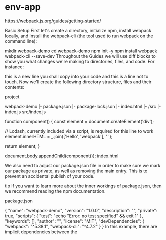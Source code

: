 # env-app

https://webpack.js.org/guides/getting-started/

Basic Setup
First let's create a directory, initialize npm, install webpack locally, and install the webpack-cli (the tool used to run webpack on the command line):

mkdir webpack-demo
cd webpack-demo
npm init -y
npm install webpack webpack-cli --save-dev
Throughout the Guides we will use diff blocks to show you what changes we're making to directories, files, and code. For instance:

 this is a new line you shall copy into your code
  and this is a line not to touch.
Now we'll create the following directory structure, files and their contents:

project

  webpack-demo
  |- package.json
  |- package-lock.json
 |- index.html
 |- /src
   |- index.js
src/index.js

function component() {
  const element = document.createElement('div');

  // Lodash, currently included via a script, is required for this line to work
  element.innerHTML = _.join(['Hello', 'webpack'], ' ');

  return element;
}

document.body.appendChild(component());
index.html

<!DOCTYPE html>
<html>
  <head>
    <meta charset="utf-8" />
    <title>Getting Started</title>
    <script src="https://unpkg.com/lodash@4.17.20"></script>
  </head>
  <body>
    <script src="./src/index.js"></script>
  </body>
</html>
We also need to adjust our package.json file in order to make sure we mark our package as private, as well as removing the main entry. This is to prevent an accidental publish of your code.

tip
If you want to learn more about the inner workings of package.json, then we recommend reading the npm documentation.

package.json

 {
   "name": "webpack-demo",
   "version": "1.0.0",
   "description": "",
  "private": true,
   "scripts": {
     "test": "echo \"Error: no test specified\" && exit 1"
   },
   "keywords": [],
   "author": "",
   "license": "MIT",
   "devDependencies": {
     "webpack": "^5.38.1",
     "webpack-cli": "^4.7.2"
   }
 }
In this example, there are implicit dependencies between the <script> tags. Our index.js file depends on lodash being included in the page before it runs. This is because index.js never explicitly declared a need for lodash; it assumes that the global variable _ exists.

There are problems with managing JavaScript projects this way:

It is not immediately apparent that the script depends on an external library.
If a dependency is missing, or included in the wrong order, the application will not function properly.
If a dependency is included but not used, the browser will be forced to download unnecessary code.
Let's use webpack to manage these scripts instead.




https://jestjs.io/docs/getting-started


npm install --save-dev jest

Let's get started by writing a test for a hypothetical function that adds two numbers. First, create a sum.js file:

function sum(a, b) {
  return a + b;
}
module.exports = sum;

Then, create a file named sum.test.js. This will contain our actual test:

const sum = require('./sum');

test('adds 1 + 2 to equal 3', () => {
  expect(sum(1, 2)).toBe(3);
});

Add the following section to your package.json:

{
  "scripts": {
    "test": "jest"
  }
}

Finally, run yarn test or npm test and Jest will print this message:

PASS  ./sum.test.js
✓ adds 1 + 2 to equal 3 (5ms)


npm install --save-dev webpack webpack-cli
px webpack --mode=development
px webpack --mode=production

PS C:\Users\User\env-app> npx webpack --config webpack.config.js



https://typicode.github.io/husky/get-started.html


https://babeljs.io/docs/




https://jsdoc.app/about-getting-started


https://eslint.org/


https://babeljs.io/setup#installation








